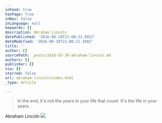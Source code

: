 ```yaml
---
inFeed: true
hasPage: true
inNav: false
inLanguage: null
keywords: []
description: Abraham Lincoln
datePublished: '2016-08-10T21:08:21.891Z'
dateModified: '2016-08-10T21:08:21.358Z'
title: ''
author: []
sourcePath: _posts/2016-03-30-abraham-lincoln.md
authors: []
publisher: {}
via: {}
starred: false
url: abraham-lincoln/index.html
_type: Article

---
```

> In the end, it's not the years in your life that count. It's the life in your years. 

Abraham Lincoln
![](https://the-grid-user-content.s3-us-west-2.amazonaws.com/80a683c3-7b43-4e06-a1ff-96908b8a8e33.jpg)